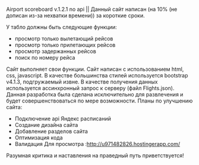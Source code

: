 Airport scoreboard v.1.2.1 no api || 
Данный сайт написан (на 10% (не дописан из-за нехватки времени)) за короткие сроки.

У табло должны быть следующие функции:
- просмотр только вылетающий рейсов
- просмотр только прилетающих рейсов
- просмотр задержанных рейсов
- поиск по номеру рейса
 
Сайт выполняет свои функции. 
Сайт написан с использованием html, css, javascript. В качестве большинства стилей используется bootstrap v4.1.3, подгружаемый извне.
В качестве получения данных используется ассинхронный запрос к серверу (файл Flights.json). 
Данная разработка была сделана исключительно для развлечения и будет совершенствоваться по мере возможности.
Планы по улучшению сайта:
- Подключение api Яндекс расписаний 
- Создание дизайна сайта
- Добавление разделов сайта
- Оптимизация кода
- Валидация 
Для просмотра :http://u971482826.hostingerapp.com/

Разумная критика и наставления на праведный путь приветствуется!

